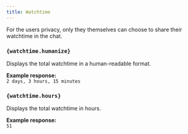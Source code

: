```yaml
---
title: Watchtime
---
```


For the users privacy, only they themselves can choose to share their watchtime in the chat.

### `{watchtime.humanize}`

Displays the total watchtime in a human-readable format.

**Example response:**  
`2 days, 3 hours, 15 minutes`

### `{watchtime.hours}`

Displays the total watchtime in hours.

**Example response:**  
`51`
